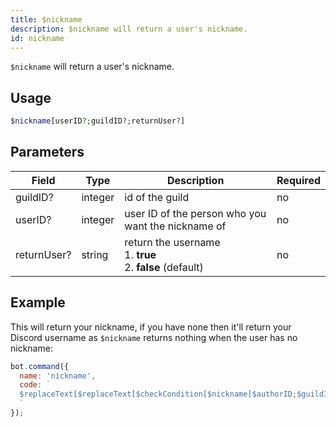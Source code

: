 ```yaml
---
title: $nickname 
description: $nickname will return a user's nickname.
id: nickname
---
```


`$nickname` will return a user's nickname.

## Usage

```php
$nickname[userID?;guildID?;returnUser?]
```

## Parameters 


| Field       | Type    | Description                                                      | Required |
| ----------- | ------- | ---------------------------------------------------------------- | -------- |
| guildID?    | integer | id of the guild                                                  | no       |
| userID?     | integer | user ID of the person who you want the nickname of               | no       |
| returnUser? | string  | return the username <br /> 1. **true** <br /> 2. **false** (default) | no       |


## Example

This will return your nickname, if you have none then it'll return your Discord username as `$nickname` returns nothing when the user has no nickname:

```javascript
bot.command({
  name: 'nickname',
  code: `
  $replaceText[$replaceText[$checkCondition[$nickname[$authorID;$guildID;true]==];true;$username[$authorID]];false;$nickname[$authorID;$guildID;true]]
  `
});
```
